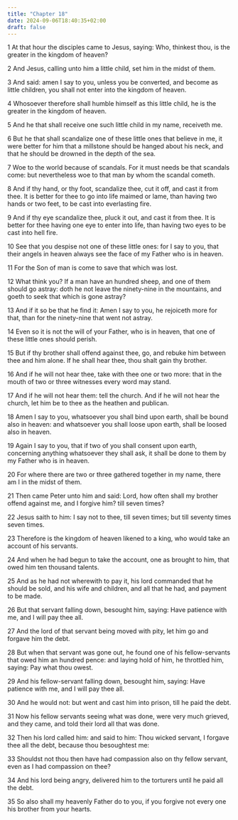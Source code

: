 ```yaml
---
title: "Chapter 18"
date: 2024-09-06T18:40:35+02:00
draft: false
---
```




1 At that hour the disciples came to Jesus, saying: Who, thinkest thou, is the greater in the kingdom of heaven?

2 And Jesus, calling unto him a little child, set him in the midst of them.

3 And said: amen I say to you, unless you be converted, and become as little children, you shall not enter into the kingdom of heaven.

4 Whosoever therefore shall humble himself as this little child, he is the greater in the kingdom of heaven.

5 And he that shall receive one such little child in my name, receiveth me.

6 But he that shall scandalize one of these little ones that believe in me, it were better for him that a millstone should be hanged about his neck, and that he should be drowned in the depth of the sea.

7 Woe to the world because of scandals. For it must needs be that scandals come: but nevertheless woe to that man by whom the scandal cometh.

8 And if thy hand, or thy foot, scandalize thee, cut it off, and cast it from thee. It is better for thee to go into life maimed or lame, than having two hands or two feet, to be cast into everlasting fire.

9 And if thy eye scandalize thee, pluck it out, and cast it from thee. It is better for thee having one eye to enter into life, than having two eyes to be cast into hell fire.

10 See that you despise not one of these little ones: for I say to you, that their angels in heaven always see the face of my Father who is in heaven.

11 For the Son of man is come to save that which was lost.

12 What think you? If a man have an hundred sheep, and one of them should go astray: doth he not leave the ninety-nine in the mountains, and goeth to seek that which is gone astray?

13 And if it so be that he find it: Amen I say to you, he rejoiceth more for that, than for the ninety-nine that went not astray.

14 Even so it is not the will of your Father, who is in heaven, that one of these little ones should perish.

15 But if thy brother shall offend against thee, go, and rebuke him between thee and him alone. If he shall hear thee, thou shalt gain thy brother.

16 And if he will not hear thee, take with thee one or two more: that in the mouth of two or three witnesses every word may stand.

17 And if he will not hear them: tell the church. And if he will not hear the church, let him be to thee as the heathen and publican.

18 Amen I say to you, whatsoever you shall bind upon earth, shall be bound also in heaven: and whatsoever you shall loose upon earth, shall be loosed also in heaven.

19 Again I say to you, that if two of you shall consent upon earth, concerning anything whatsoever they shall ask, it shall be done to them by my Father who is in heaven.

20 For where there are two or three gathered together in my name, there am I in the midst of them.

21 Then came Peter unto him and said: Lord, how often shall my brother offend against me, and I forgive him? till seven times?

22 Jesus saith to him: I say not to thee, till seven times; but till seventy times seven times.

23 Therefore is the kingdom of heaven likened to a king, who would take an account of his servants.

24 And when he had begun to take the account, one as brought to him, that owed him ten thousand talents.

25 And as he had not wherewith to pay it, his lord commanded that he should be sold, and his wife and children, and all that he had, and payment to be made.

26 But that servant falling down, besought him, saying: Have patience with me, and I will pay thee all.

27 And the lord of that servant being moved with pity, let him go and forgave him the debt.

28 But when that servant was gone out, he found one of his fellow-servants that owed him an hundred pence: and laying hold of him, he throttled him, saying: Pay what thou owest.

29 And his fellow-servant falling down, besought him, saying: Have patience with me, and I will pay thee all.

30 And he would not: but went and cast him into prison, till he paid the debt.

31 Now his fellow servants seeing what was done, were very much grieved, and they came, and told their lord all that was done.

32 Then his lord called him: and said to him: Thou wicked servant, I forgave thee all the debt, because thou besoughtest me:

33 Shouldst not thou then have had compassion also on thy fellow servant, even as I had compassion on thee?

34 And his lord being angry, delivered him to the torturers until he paid all the debt.

35 So also shall my heavenly Father do to you, if you forgive not every one his brother from your hearts.

